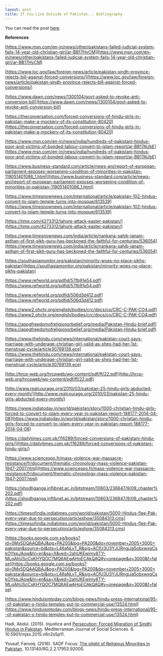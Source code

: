 ```yaml
---
layout: post
title: If You Live Outside of Pakistan... Bibliography 
---
```


You can read the post [here](https://www.instagram.com/ridhirebuts/). 

**References**

[https://www.msn.com/en-in/news/other/pakistans-failed-judicial-system-fails-14-year-old-christian-girl/ar-BB17HyCM](https://www.msn.com/en-in/news/other/pakistans-failed-judicial-system-fails-14-year-old-christian-girl/ar-BB17HyCM)

  

[https://www.loc.gov/law/foreign-news/article/pakistan-sindh-province-rejects-bill-against-forced-conversions/](https://www.loc.gov/law/foreign-news/article/pakistan-sindh-province-rejects-bill-against-forced-conversions/)

  

[https://www.dawn.com/news/1300104/govt-asked-to-revoke-anti-conversion-bill](https://www.dawn.com/news/1300104/govt-asked-to-revoke-anti-conversion-bill)

  

[https://theconversation.com/forced-conversions-of-hindu-girls-in-pakistan-make-a-mockery-of-its-constitution-80420](https://theconversation.com/forced-conversions-of-hindu-girls-in-pakistan-make-a-mockery-of-its-constitution-80420)

  

[https://www.msn.com/en-in/news/india/hundreds-of-pakistani-hindus-poor-and-victims-of-bonded-labour-convert-to-islam-report/ar-BB17AUbE](https://www.msn.com/en-in/news/india/hundreds-of-pakistani-hindus-poor-and-victims-of-bonded-labour-convert-to-islam-report/ar-BB17AUbE)

  

[https://www.business-standard.com/article/news-ani/report-of-european-parliament-exposes-worsening-condition-of-minorities-in-pakistan-119051401086_1.html](https://www.business-standard.com/article/news-ani/report-of-european-parliament-exposes-worsening-condition-of-minorities-in-pakistan-119051401086_1.html)

  

[https://www.timesnownews.com/international/article/pakistan-102-hindus-convert-to-islam-temple-turns-into-mosque/613539](https://www.timesnownews.com/international/article/pakistan-102-hindus-convert-to-islam-temple-turns-into-mosque/613539)

  

[https://time.com/4273312/lahore-attack-easter-pakistan/](https://time.com/4273312/lahore-attack-easter-pakistan/)

  

[https://www.timesnownews.com/india/article/nankana-sahib-janam-asthan-of-first-sikh-guru-has-beckoned-the-faithful-for-centuries/536054](https://www.timesnownews.com/india/article/nankana-sahib-janam-asthan-of-first-sikh-guru-has-beckoned-the-faithful-for-centuries/536054)

  

[https://southasiamonitor.org/pakistan/minority-woes-no-place-sikhs-pakistan](https://southasiamonitor.org/pakistan/minority-woes-no-place-sikhs-pakistan)

[https://www.refworld.org/pdfid/57fb91e54.pdf](https://www.refworld.org/pdfid/57fb91e54.pdf)

[https://www.refworld.org/pdfid/506d3d412.pdf](https://www.refworld.org/pdfid/506d3d412.pdf)

[https://www2.ohchr.org/english/bodies/crc/docs/co/CRC-C-PAK-CO4.pdf](https://www2.ohchr.org/english/bodies/crc/docs/co/CRC-C-PAK-CO4.pdf)

[https://appgfreedomofreligionorbelief.org/media/Pakistan-Hindu-brief.pdf](https://appgfreedomofreligionorbelief.org/media/Pakistan-Hindu-brief.pdf)

[https://www.thehindu.com/news/international/pakistan-court-says-marriage-with-underage-christian-girl-valid-as-shes-had-her-1st-menstrual-cycle/article30769139.ece](https://www.thehindu.com/news/international/pakistan-court-says-marriage-with-underage-christian-girl-valid-as-shes-had-her-1st-menstrual-cycle/article30769139.ece)

[http://hrcp-web.org/hrcpweb/wp-content/pdf/ff/22.pdf](http://hrcp-web.org/hrcpweb/wp-content/pdf/ff/22.pdf)

[http://www.realcourage.org/2010/03/pakistan-25-hindu-girls-abducted-every-month/](http://www.realcourage.org/2010/03/pakistan-25-hindu-girls-abducted-every-month/)

[https://www.indiatoday.in/world/pakistan/story/1000-christian-hindu-girls-forced-to-convert-to-islam-every-year-in-pakistan-report-188177-2014-04-08](https://www.indiatoday.in/world/pakistan/story/1000-christian-hindu-girls-forced-to-convert-to-islam-every-year-in-pakistan-report-188177-2014-04-08)

[https://dailytimes.com.pk/116289/forced-conversions-of-pakistani-hindu-girls/](https://dailytimes.com.pk/116289/forced-conversions-of-pakistani-hindu-girls/)

[https://www.sciencespo.fr/mass-violence-war-massacre-resistance/fr/document/thematic-chronology-mass-violence-pakistan-1947-2007.html](https://www.sciencespo.fr/mass-violence-war-massacre-resistance/fr/document/thematic-chronology-mass-violence-pakistan-1947-2007.html)

[https://shodhganga.inflibnet.ac.in/bitstream/10603/236847/9/09_chapter%202.pdf](https://shodhganga.inflibnet.ac.in/bitstream/10603/236847/9/09_chapter%202.pdf)

[https://timesofindia.indiatimes.com/world/pakistan/5000-Hindus-flee-Pak-every-year-due-to-persecution/articleshow/35084313.cms](https://timesofindia.indiatimes.com/world/pakistan/5000-Hindus-flee-Pak-every-year-due-to-persecution/articleshow/35084313.cms)

[https://books.google.com.sg/books?id=0Mx5DQAAQBAJ&pg=PA200&lpg=PA200&dq=november+2005+3000+pakistan&source=bl&ots=L46aNLvT_R&sig=ACfU3U3YJURngjJa5obxwxgCskOYkpJAow&hl=en&sa=X&ved=2ahUKEwjmy8TY-MLqAhUScCsKHYQOC7MQ6AEwAHoECAkQAQ#v=onepage&q=3000&f=false](https://books.google.com.sg/books?id=0Mx5DQAAQBAJ&pg=PA200&lpg=PA200&dq=november+2005+3000+pakistan&source=bl&ots=L46aNLvT_R&sig=ACfU3U3YJURngjJa5obxwxgCskOYkpJAow&hl=en&sa=X&ved=2ahUKEwjmy8TY-MLqAhUScCsKHYQOC7MQ6AEwAHoECAkQAQ#v=onepage&q=3000&f=false)

[https://www.hinduismtoday.com/blogs-news/hindu-press-international/95--of-pakistan-s-hindu-temples-put-to-commercial-use/13524.html](https://www.hinduismtoday.com/blogs-news/hindu-press-international/95--of-pakistan-s-hindu-temples-put-to-commercial-use/13524.html)

Hadi, Abdul. (2015). Injustice and [Persecution: Forced Migration of Sindhi Hindus in Pakistan](https://www.researchgate.net/publication/276535777_Injustice_and_Persecution_Forced_Migration_of_Sindhi_Hindus_in_Pakistan/citation/download). Mediterranean Journal of Social Sciences. 6. 10.5901/mjss.2015.v6n2s5p11.

Yousaf, Farooq. (2016). SADF Focus: [The plight of Religious Minorities in Pakistan](https://www.researchgate.net/publication/324245465_SADF_Focus_The_plight_of_Religious_Minorities_in_Pakistan). 10.13140/RG.2.2.17953.92000.
  
